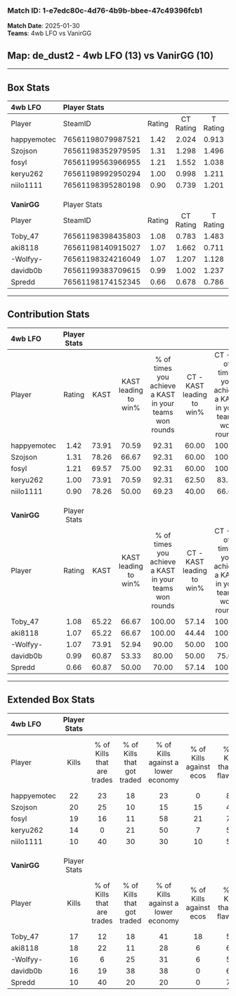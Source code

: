 ### Match ID: 1-e7edc80c-4d76-4b9b-bbee-47c49396fcb1  
**Match Date**: 2025-01-30  
**Teams**: 4wb LFO vs VanirGG  

## **Map**: de_dust2 - 4wb LFO (13) vs VanirGG (10)  
---  

## Box Stats  

| **4wb LFO** | Player Stats      |        |           |          |       |      |       |         |        |      |     |
| :- | :- | :-: | :-: | :-: | :-: | :-: | :-: | :-: | :-: | :-: | :-: |
| Player      | SteamID           | Rating | CT Rating | T Rating | KAST  | ADR  | Kills | Assists | Deaths | K/D  | HS% |
| happyemotec | 76561198079987521 |  1.42  |   2.024   |  0.913   | 73.91 | 92.8 |  22   |    5    |   14   | 1.57 | 54  |
| Szojson     | 76561198352979595 |  1.31  |   1.298   |  1.496   | 78.26 | 86.2 |  20   |    5    |   16   | 1.25 | 75  |
| fosyl       | 76561199563966955 |  1.21  |   1.552   |  1.038   | 69.57 | 86.9 |  19   |    5    |   16   | 1.19 | 52  |
| keryu262    | 76561198992950294 |  1.00  |   0.998   |  1.211   | 73.91 | 76.5 |  14   |    6    |   17   | 0.82 | 57  |
| niilo1111   | 76561198395280198 |  0.90  |   0.739   |  1.201   | 78.26 | 62.0 |  10   |   10    |   15   | 0.67 | 50  |
|             |                   |        |           |          |       |      |       |         |        |      |     |
|             |                   |        |           |          |       |      |       |         |        |      |     |
|             |                   |        |           |          |       |      |       |         |        |      |     |
| **VanirGG** | Player Stats      |        |           |          |       |      |       |         |        |      |     |
| Player      | SteamID           | Rating | CT Rating | T Rating | KAST  | ADR  | Kills | Assists | Deaths | K/D  | HS% |
| Toby_47     | 76561198398435803 |  1.08  |   0.783   |  1.483   | 65.22 | 90.3 |  17   |    7    |   18   | 0.94 | 58  |
| aki8118     | 76561198140915027 |  1.07  |   1.662   |  0.711   | 65.22 | 74.1 |  18   |    3    |   17   | 1.06 | 61  |
| -Wolfyy-    | 76561198324216049 |  1.07  |   1.207   |  1.128   | 73.91 | 64.0 |  16   |    3    |   15   | 1.07 | 62  |
| davidb0b    | 76561199383709615 |  0.99  |   1.002   |  1.237   | 60.87 | 83.5 |  16   |    7    |   18   | 0.89 | 62  |
| Spredd      | 76561198174152345 |  0.66  |   0.678   |  0.786   | 60.87 | 54.5 |  10   |    6    |   18   | 0.56 | 40  |
---  

## Contribution Stats  

| **4wb LFO** | Player Stats |       |                      |                                                        |                           |                                                             |                          |                                                            |
| :- | :-: | :-: | :-: | :-: | :-: | :-: | :-: | :-: |
| Player      |    Rating    | KAST  | KAST leading to win% | % of times you achieve a KAST in your teams won rounds | CT - KAST leading to win% | CT - % of times you achieve a KAST in your teams won rounds | T - KAST leading to win% | T - % of times you achieve a KAST in your teams won rounds |
| happyemotec |     1.42     | 73.91 |        70.59         |                         92.31                          |           60.00           |                           100.00                            |          85.71           |                           85.71                            |
| Szojson     |     1.31     | 78.26 |        66.67         |                         92.31                          |           60.00           |                           100.00                            |          75.00           |                           85.71                            |
| fosyl       |     1.21     | 69.57 |        75.00         |                         92.31                          |           60.00           |                           100.00                            |          100.00          |                           85.71                            |
| keryu262    |     1.00     | 73.91 |        70.59         |                         92.31                          |           62.50           |                            83.33                            |          77.78           |                           100.00                           |
| niilo1111   |     0.90     | 78.26 |        50.00         |                         69.23                          |           40.00           |                            66.67                            |          62.50           |                           71.43                            |
|             |              |       |                      |                                                        |                           |                                                             |                          |                                                            |
|             |              |       |                      |                                                        |                           |                                                             |                          |                                                            |
|             |              |       |                      |                                                        |                           |                                                             |                          |                                                            |
| **VanirGG** | Player Stats |       |                      |                                                        |                           |                                                             |                          |                                                            |
| Player      |    Rating    | KAST  | KAST leading to win% | % of times you achieve a KAST in your teams won rounds | CT - KAST leading to win% | CT - % of times you achieve a KAST in your teams won rounds | T - KAST leading to win% | T - % of times you achieve a KAST in your teams won rounds |
| Toby_47     |     1.08     | 65.22 |        66.67         |                         100.00                         |           57.14           |                           100.00                            |          75.00           |                           100.00                           |
| aki8118     |     1.07     | 65.22 |        66.67         |                         100.00                         |           44.44           |                           100.00                            |          100.00          |                           100.00                           |
| -Wolfyy-    |     1.07     | 73.91 |        52.94         |                         90.00                          |           50.00           |                           100.00                            |          55.56           |                           83.33                            |
| davidb0b    |     0.99     | 60.87 |        53.33         |                         80.00                          |           50.00           |                            75.00                            |          55.56           |                           83.33                            |
| Spredd      |     0.66     | 60.87 |        50.00         |                         70.00                          |           57.14           |                           100.00                            |          42.86           |                           50.00                            |
---  

## Extended Box Stats  

| **4wb LFO** | Player Stats |                            |                            |                                    |                         |                              |                                 |        |                             |                                     |                          |                               |                            |
| :- | :-: | :-: | :-: | :-: | :-: | :-: | :-: | :-: | :-: | :-: | :-: | :-: | :-: |
| Player      |    Kills     | % of Kills that are trades | % of Kills that got traded | % of Kills against a lower economy | % of Kills against ecos | % of Kills that are flawless | % of Kills that are close duels | Deaths | % of Deaths that get traded | % of Deaths against a lower economy | % of Deaths against ecos | % of Deaths that are flawless | % of Deaths that are close |
| happyemotec |      22      |             23             |             18             |                 23                 |            0            |              82              |                0                |   14   |             21              |                 29                  |            0             |              64               |             14             |
| Szojson     |      20      |             25             |             10             |                 15                 |           15            |              45              |                5                |   16   |             19              |                 25                  |            0             |              56               |             19             |
| fosyl       |      19      |             16             |             11             |                 58                 |           21            |              74              |                5                |   16   |             25              |                 13                  |            0             |              63               |             6              |
| keryu262    |      14      |             0              |             21             |                 50                 |            7            |              57              |                0                |   17   |             24              |                 24                  |            0             |              41               |             6              |
| niilo1111   |      10      |             40             |             30             |                 30                 |           10            |              50              |                0                |   15   |             13              |                 20                  |            0             |              67               |             0              |
|             |              |                            |                            |                                    |                         |                              |                                 |        |                             |                                     |                          |                               |                            |
|             |              |                            |                            |                                    |                         |                              |                                 |        |                             |                                     |                          |                               |                            |
|             |              |                            |                            |                                    |                         |                              |                                 |        |                             |                                     |                          |                               |                            |
| **VanirGG** | Player Stats |                            |                            |                                    |                         |                              |                                 |        |                             |                                     |                          |                               |                            |
| Player      |    Kills     | % of Kills that are trades | % of Kills that got traded | % of Kills against a lower economy | % of Kills against ecos | % of Kills that are flawless | % of Kills that are close duels | Deaths | % of Deaths that get traded | % of Deaths against a lower economy | % of Deaths against ecos | % of Deaths that are flawless | % of Deaths that are close |
| Toby_47     |      17      |             12             |             18             |                 41                 |           18            |              53              |               12                |   18   |             17              |                 33                  |            0             |              67               |             6              |
| aki8118     |      18      |             22             |             11             |                 28                 |            6            |              61              |               11                |   17   |             24              |                 29                  |            6             |              59               |             0              |
| -Wolfyy-    |      16      |             6              |             25             |                 31                 |            6            |              50              |                6                |   15   |             27              |                 33                  |            0             |              67               |             0              |
| davidb0b    |      16      |             19             |             38             |                 38                 |            0            |              69              |               13                |   18   |              6              |                 33                  |            6             |              44               |             6              |
| Spredd      |      10      |             40             |             20             |                 20                 |            0            |              70              |                0                |   18   |             17              |                 44                  |            11            |              83               |             0              |
